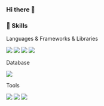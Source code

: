 ### Hi there 👋

<!--
**rrimm/rrimm** is a ✨ _special_ ✨ repository because its `README.md` (this file) appears on your GitHub profile.

Here are some ideas to get you started:

- 🔭 I’m currently working on ...
- 🌱 I’m currently learning ...
- 👯 I’m looking to collaborate on ...
- 🤔 I’m looking for help with ...
- 💬 Ask me about ...
- 📫 How to reach me: ...
- 😄 Pronouns: ...
- ⚡ Fun fact: ...
-->
### 🌱 Skills
<p>Languages & Frameworks & Libraries<p/>
<img src="https://img.shields.io/badge/java-%23ED8B00.svg?style=for-the-badge&logo=openjdk&logoColor=white"/>
<img src="https://img.shields.io/badge/spring-%236DB33F.svg?style=for-the-badge&logo=spring&logoColor=white"/>
<img src="https://img.shields.io/badge/react-%2320232a.svg?style=for-the-badge&logo=react&logoColor=%2361DAFB"/>
<img src="https://img.shields.io/badge/javascript-%512BD4.svg?style=for-the-badge&logo=javascript&logoColor=%23F7DF1E"/>

<p>Database<p/>
<img src="https://img.shields.io/badge/mysql-%2300f.svg?style=for-the-badge&logo=mysql&logoColor=white"/>
<p>Tools<p/>
<img src="https://img.shields.io/badge/figma-%A9225C.svg?style=for-the-badge&logo=figma&logoColor=white"/>
<img src="https://img.shields.io/badge/github-%23121011.svg?style=for-the-badge&logo=github&logoColor=white"/>
<img src="https://img.shields.io/badge/git-%23F05033.svg?style=for-the-badge&logo=git&logoColor=white"/>
